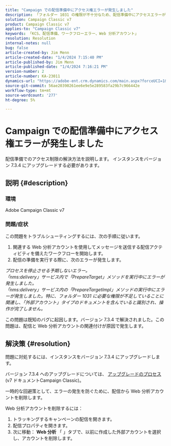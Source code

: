 ```yaml
---
title: "Campaign での配信準備中にアクセス権エラーが発生しました"
description: 「フォルダー 1031 の権限が不十分なため、配信準備中にアクセスエラーが発生した場合に解決する方法を説明します。」
solution: Campaign Classic v7
product: Campaign Classic v7
applies-to: "Campaign Classic v7"
keywords: 「KCS、配信準備、ワークフローエラー、Web 分析アカウント」
resolution: Resolution
internal-notes: null
bug: false
article-created-by: Jim Menn
article-created-date: "1/4/2024 7:15:40 PM"
article-published-by: Jim Menn
article-published-date: "1/4/2024 7:16:21 PM"
version-number: 2
article-number: KA-23011
dynamics-url: "https://adobe-ent.crm.dynamics.com/main.aspx?forceUCI=1&pagetype=entityrecord&etn=knowledgearticle&id=280c24a5-35ab-ee11-be37-6045bd006268"
source-git-commit: 56ae20390261ee6e9e5e289583fa29b7c966442e
workflow-type: tm+mt
source-wordcount: '277'
ht-degree: 5%

---
```


# Campaign での配信準備中にアクセス権エラーが発生しました


配信準備でのアクセス制限の解決方法を説明します。 インスタンスをバージョン 7.3.4 にアップグレードする必要があります。

## 説明 {#description}


### 環境

Adobe Campaign Classic v7

### 問題/症状

この問題をトラブルシューティングするには、次の手順に従います。

1. 関連する Web 分析アカウントを使用してメッセージを送信する配信アクティビティを備えたワークフローを開始します。
2. 配信の準備を実行する際に、次のエラーが発生します。


*プロセスを停止させる予期しないエラー。
<br>「nms:delivery」サービス内で「PrepareTarget」メソッドを実行中にエラーが発生しました。 
<br>「nms:delivery」サービス内の「PrepareTargetImpl」メソッドの実行中にエラーが発生しました。特に、フォルダー 1031 に必要な権限が不足していることに関連し、「外部アカウント」タイプのドキュメントを含んでいると識別され、操作が完了しません。*

この問題は既知のバグに起因します。バージョン 7.3.4 で解決されました。この問題は、配信と Web 分析アカウントの関連付けが原因で発生します。




## 解決策 {#resolution}


問題に対処するには、インスタンスをバージョン 7.3.4 にアップグレードします。

バージョン 7.3.4 へのアップグレードについては、 [アップグレードのプロセス](https://experienceleague.adobe.com/docs/campaign-classic/using/getting-started/starting-with-adobe-campaign/faq/faq-build-upgrade.html?lang=en)(v7 ドキュメントCampaign Classic)。

一時的な回避策として、エラーの発生を防ぐために、配信から Web 分析アカウントを削除します。

Web 分析アカウントを削除するには：

1. トラッキングするキャンペーンの配信を開きます。
2. 配信プロパティを開きます。
3. 次に移動： <b>Web 分析</b> 「 」タブで、以前に作成した外部アカウントを選択し、アカウントを削除します。

